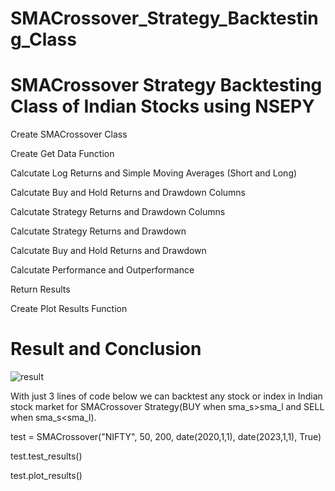 # SMACrossover_Strategy_Backtesting_Class

# SMACrossover Strategy Backtesting Class of Indian Stocks using NSEPY

Create SMACrossover Class

Create Get Data Function 

Calcutate Log Returns and Simple Moving Averages (Short and Long)

Calcutate Buy and Hold Returns and Drawdown Columns
 
Calcutate Strategy Returns and Drawdown Columns

Calcutate Strategy Returns and Drawdown

Calcutate Buy and Hold Returns and Drawdown
 
Calcutate Performance and Outperformance

Return Results

Create Plot Results Function

# Result and Conclusion

![result](https://user-images.githubusercontent.com/121168657/215059216-615dc662-c237-4ab1-a1f6-b6e81018f5fc.JPG)


With just 3 lines of code below we can backtest any stock or index in Indian stock market for SMACrossover Strategy(BUY when sma_s>sma_l and SELL when sma_s<sma_l).

test = SMACrossover("NIFTY", 50, 200, date(2020,1,1), date(2023,1,1), True)

test.test_results()

test.plot_results()



